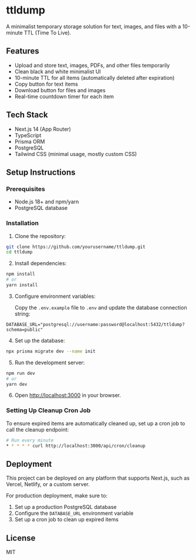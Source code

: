 # ttldump

A minimalist temporary storage solution for text, images, and files with a 10-minute TTL (Time To Live).

## Features

- Upload and store text, images, PDFs, and other files temporarily
- Clean black and white minimalist UI
- 10-minute TTL for all items (automatically deleted after expiration)
- Copy button for text items
- Download button for files and images
- Real-time countdown timer for each item

## Tech Stack

- Next.js 14 (App Router)
- TypeScript
- Prisma ORM
- PostgreSQL
- Tailwind CSS (minimal usage, mostly custom CSS)

## Setup Instructions

### Prerequisites

- Node.js 18+ and npm/yarn
- PostgreSQL database

### Installation

1. Clone the repository:

```bash
git clone https://github.com/yourusername/ttldump.git
cd ttldump
```

2. Install dependencies:

```bash
npm install
# or
yarn install
```

3. Configure environment variables:
   
   Copy the `.env.example` file to `.env` and update the database connection string:

```
DATABASE_URL="postgresql://username:password@localhost:5432/ttldump?schema=public"
```

4. Set up the database:

```bash
npx prisma migrate dev --name init
```

5. Run the development server:

```bash
npm run dev
# or
yarn dev
```

6. Open [http://localhost:3000](http://localhost:3000) in your browser.

### Setting Up Cleanup Cron Job

To ensure expired items are automatically cleaned up, set up a cron job to call the cleanup endpoint:

```bash
# Run every minute
* * * * * curl http://localhost:3000/api/cron/cleanup
```

## Deployment

This project can be deployed on any platform that supports Next.js, such as Vercel, Netlify, or a custom server.

For production deployment, make sure to:

1. Set up a production PostgreSQL database
2. Configure the `DATABASE_URL` environment variable
3. Set up a cron job to clean up expired items

## License

MIT
